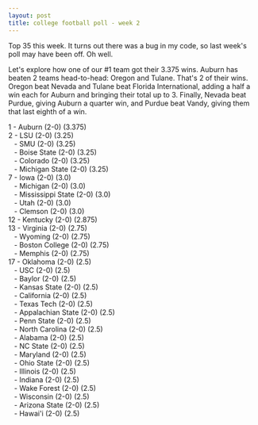 ```yaml
---
layout: post
title: college football poll - week 2
---
```


Top 35 this week.  It turns out there was a bug in my code, so last week's poll may have been off.  Oh well.

Let's explore how one of our #1 team got their 3.375 wins.  Auburn has beaten 2 teams head-to-head:  Oregon and Tulane.  That's 2 of their wins.  Oregon beat Nevada and Tulane beat Florida International, adding a half a win each for Auburn and bringing their total up to 3.  Finally, Nevada beat Purdue, giving Auburn a quarter win, and Purdue beat Vandy, giving them that last eighth of a win.

1 - Auburn (2-0) (3.375)  
2 - LSU (2-0) (3.25)  
&nbsp;&nbsp; - SMU (2-0) (3.25)  
&nbsp;&nbsp; - Boise State (2-0) (3.25)  
&nbsp;&nbsp; - Colorado (2-0) (3.25)  
&nbsp;&nbsp; - Michigan State (2-0) (3.25)  
7 - Iowa (2-0) (3.0)  
&nbsp;&nbsp; - Michigan (2-0) (3.0)  
&nbsp;&nbsp; - Mississippi State (2-0) (3.0)  
&nbsp;&nbsp; - Utah (2-0) (3.0)  
&nbsp;&nbsp; - Clemson (2-0) (3.0)  
12 - Kentucky (2-0) (2.875)  
13 - Virginia (2-0) (2.75)  
&nbsp;&nbsp; - Wyoming (2-0) (2.75)  
&nbsp;&nbsp; - Boston College (2-0) (2.75)  
&nbsp;&nbsp; - Memphis (2-0) (2.75)  
17 - Oklahoma (2-0) (2.5)  
&nbsp;&nbsp; - USC (2-0) (2.5)  
&nbsp;&nbsp; - Baylor (2-0) (2.5)  
&nbsp;&nbsp; - Kansas State (2-0) (2.5)  
&nbsp;&nbsp; - California (2-0) (2.5)  
&nbsp;&nbsp; - Texas Tech (2-0) (2.5)  
&nbsp;&nbsp; - Appalachian State (2-0) (2.5)  
&nbsp;&nbsp; - Penn State (2-0) (2.5)  
&nbsp;&nbsp; - North Carolina (2-0) (2.5)  
&nbsp;&nbsp; - Alabama (2-0) (2.5)  
&nbsp;&nbsp; - NC State (2-0) (2.5)  
&nbsp;&nbsp; - Maryland (2-0) (2.5)  
&nbsp;&nbsp; - Ohio State (2-0) (2.5)  
&nbsp;&nbsp; - Illinois (2-0) (2.5)  
&nbsp;&nbsp; - Indiana (2-0) (2.5)  
&nbsp;&nbsp; - Wake Forest (2-0) (2.5)  
&nbsp;&nbsp; - Wisconsin (2-0) (2.5)  
&nbsp;&nbsp; - Arizona State (2-0) (2.5)  
&nbsp;&nbsp; - Hawai'i (2-0) (2.5)  
